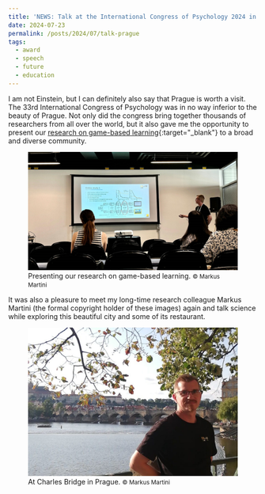 ```yaml
---
title: 'NEWS: Talk at the International Congress of Psychology 2024 in Prague'
date: 2024-07-23
permalink: /posts/2024/07/talk-prague
tags:
  - award
  - speech
  - future
  - education
---
```


I am not Einstein, but I can definitely also say that Prague is worth a visit. The 33rd International Congress of Psychology was in no way inferior to the beauty of Prague. Not only did the congress bring together thousands of researchers from all over the world, but it also gave me the opportunity to present our [research on game-based learning](http://stefaneha.github.io/files/2024-07-23_ICP.pdf){:target="_blank"} to a broad and diverse community.

<figure>
  <img src="/images/Stefan_Huber_Prag_Talk_1.jpeg"/>
  <figcaption><footer>Presenting our research on game-based learning. <small> &copy; Markus Martini</small></footer></figcaption>
</figure>

It was also a pleasure to meet my long-time research colleague Markus Martini (the formal copyright holder of these images) again and talk science while exploring this beautiful city and some of its restaurant.

<figure>
  <img src="/images/Stefan_Huber_Prag_Bridge_v2.jpg"/>
  <figcaption><footer>At Charles Bridge in Prague. <small> &copy; Markus Martini</small></footer></figcaption>
</figure>